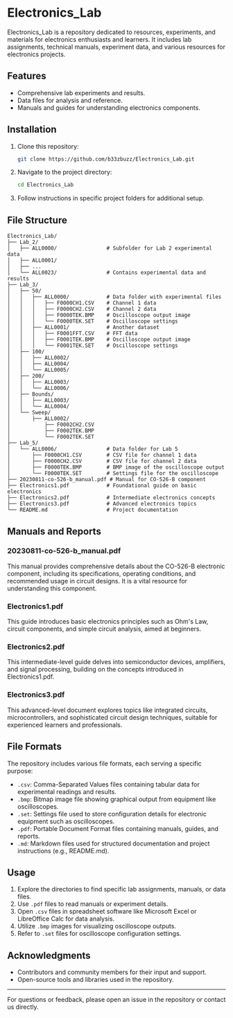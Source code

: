 # Electronics_Lab

Electronics_Lab is a repository dedicated to resources, experiments, and materials for electronics enthusiasts and learners. It includes lab assignments, technical manuals, experiment data, and various resources for electronics projects.

## Features
- Comprehensive lab experiments and results.
- Data files for analysis and reference.
- Manuals and guides for understanding electronics components.

## Installation
1. Clone this repository:
   ```bash
   git clone https://github.com/b33zbuzz/Electronics_Lab.git
   ```
2. Navigate to the project directory:
   ```bash
   cd Electronics_Lab
   ```
3. Follow instructions in specific project folders for additional setup.

## File Structure
```
Electronics_Lab/
├── Lab_2/
│   ├── ALL0000/                # Subfolder for Lab 2 experimental data
│   ├── ALL0001/
│   ├── ...
│   └── ALL0023/                # Contains experimental data and results
├── Lab_3/
│   ├── 50/
│   │   ├── ALL0000/            # Data folder with experimental files
│   │   │   ├── F0000CH1.CSV    # Channel 1 data
│   │   │   ├── F0000CH2.CSV    # Channel 2 data
│   │   │   ├── F0000TEK.BMP    # Oscilloscope output image
│   │   │   └── F0000TEK.SET    # Oscilloscope settings
│   │   ├── ALL0001/            # Another dataset
│   │   │   ├── F0001FFT.CSV    # FFT data
│   │   │   ├── F0001TEK.BMP    # Oscilloscope output image
│   │   │   └── F0001TEK.SET    # Oscilloscope settings
│   ├── 100/
│   │   ├── ALL0002/
│   │   ├── ALL0004/
│   │   └── ALL0005/
│   ├── 200/
│   │   ├── ALL0003/
│   │   └── ALL0006/
│   ├── Bounds/
│   │   ├── ALL0003/
│   │   └── ALL0004/
│   └── Sweep/
│       ├── ALL0002/
│           ├── F0002CH2.CSV
│           ├── F0002TEK.BMP
│           └── F0002TEK.SET
├── Lab_5/
│   └── ALL0006/                # Data folder for Lab 5
│       ├── F0000CH1.CSV        # CSV file for channel 1 data
│       ├── F0000CH2.CSV        # CSV file for channel 2 data
│       ├── F0000TEK.BMP        # BMP image of the oscilloscope output
│       └── F0000TEK.SET        # Settings file for the oscilloscope
├── 20230811-co-526-b_manual.pdf # Manual for CO-526-B component
├── Electronics1.pdf            # Foundational guide on basic electronics
├── Electronics2.pdf            # Intermediate electronics concepts
├── Electronics3.pdf            # Advanced electronics topics
└── README.md                   # Project documentation
```

## Manuals and Reports
### 20230811-co-526-b_manual.pdf
This manual provides comprehensive details about the CO-526-B electronic component, including its specifications, operating conditions, and recommended usage in circuit designs. It is a vital resource for understanding this component.

### Electronics1.pdf
This guide introduces basic electronics principles such as Ohm's Law, circuit components, and simple circuit analysis, aimed at beginners.

### Electronics2.pdf
This intermediate-level guide delves into semiconductor devices, amplifiers, and signal processing, building on the concepts introduced in Electronics1.pdf.

### Electronics3.pdf
This advanced-level document explores topics like integrated circuits, microcontrollers, and sophisticated circuit design techniques, suitable for experienced learners and professionals.

## File Formats
The repository includes various file formats, each serving a specific purpose:

- `.csv`: Comma-Separated Values files containing tabular data for experimental readings and results.
- `.bmp`: Bitmap image file showing graphical output from equipment like oscilloscopes.
- `.set`: Settings file used to store configuration details for electronic equipment such as oscilloscopes.
- `.pdf`: Portable Document Format files containing manuals, guides, and reports.
- `.md`: Markdown files used for structured documentation and project instructions (e.g., README.md).

## Usage
1. Explore the directories to find specific lab assignments, manuals, or data files.
2. Use `.pdf` files to read manuals or experiment details.
3. Open `.csv` files in spreadsheet software like Microsoft Excel or LibreOffice Calc for data analysis.
4. Utilize `.bmp` images for visualizing oscilloscope outputs.
5. Refer to `.set` files for oscilloscope configuration settings.



## Acknowledgments
- Contributors and community members for their input and support.
- Open-source tools and libraries used in the repository.

---

For questions or feedback, please open an issue in the repository or contact us directly.
